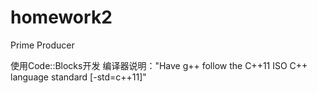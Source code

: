# homework2
Prime Producer

使用Code::Blocks开发
编译器说明："Have g++ follow the C++11 ISO C++ language standard [-std=c++11]"

